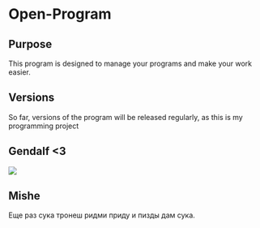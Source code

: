 ﻿<h1>Open-Program</h1>
 
<h2>Purpose</h2>
<p>This program is designed to manage your programs and make your work easier.</p>
<h2>Versions</h2>
<p>
So far, versions of the program will be released regularly, as this is my programming project</p>
<h2>Gendalf <3</h2>
<img src="https://misha133.ru/7Q3S.gif"></img>
<h2>Mishe</h2>
Еще раз сука тронеш ридми приду и пизды дам сука.

